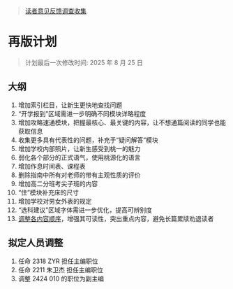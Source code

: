 > [读者意见反馈调查收集](https://docs.qq.com/sheet/DUVNITEdreVpFTkN6)

# 再版计划

> 计划最后一次修改时间: 2025 年 8 月 25 日

## 大纲

1. 增加索引栏目，让新生更快地查找问题
2. “开学报到”区域需进一步明确不同模块详略程度
3. 增加攻略速通模块，把握最核心、最关键的内容，让不想通篇阅读的同学也能获取信息
4. 收集更多具有代表性的问题，补充于“疑问解答”模块
5. 增加学校内部照片，让新生感受到桃一的魅力
6. 弱化各个部分的正式语气，使用桃源化的语言
7. 增加作息时间表、课程表
8. 删除指南中所有对老师的带有主观性质的评价
9. 增加高二分班考尖子班的内容
10. “住”模块补充床的尺寸
11. 增加学校对男女外表的规定
13. “选科建议”区域字体需进一步优化，提高可辨别度
14. [调整各内容顺序](./catalogue.md)，增强其可读性，突出重点内容，避免长篇累牍劝退读者

## 拟定人员调整

1. 任命 2318 ZYR 担任主编职位
2. 任命 2211 朱卫杰 担任主编职位
3. 调整 2424 010 的职位为副主编
